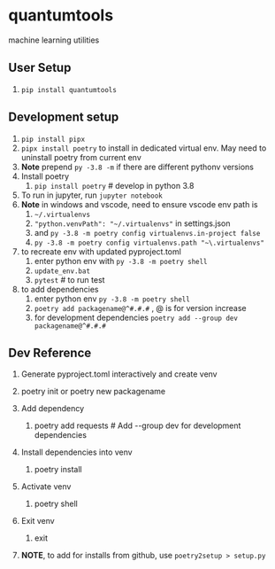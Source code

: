 # quantumtools

machine learning utilities

## User Setup
1. `pip install quantumtools`

## Development setup

1. `pip install pipx`
1. `pipx install poetry` to install in dedicated virtual env. May need to uninstall poetry from current env
1. **Note** prepend `py -3.8 -m` if there are different pythonv versions
1. Install poetry
    1. `pip install poetry` # develop in python 3.8
1. To run in jupyter, run `jupyter notebook`
1. **Note** in windows and vscode, need to ensure vscode env path is 
    1. `~/.virtualenvs` 
    1. `"python.venvPath": "~/.virtualenvs"` in settings.json
    1. and `py -3.8 -m poetry config virtualenvs.in-project false`
    1. `py -3.8 -m poetry config virtualenvs.path "~\.virtualenvs"`
1. to recreate env with updated pyproject.toml
    1. enter python env with `py -3.8 -m poetry shell`
    1. `update_env.bat`
    1. `pytest` # to run test
1. to add dependencies
    1. enter python env `py -3.8 -m poetry shell`
    1. `poetry add packagename@^#.#.#` , @ is for version increase
    1. for development dependencies `poetry add --group dev packagename@^#.#.#` 

## Dev Reference

1. Generate pyproject.toml interactively and create venv
1. poetry init  or poetry new packagename
1. Add dependency
    1. poetry add requests # Add --group dev for development dependencies
1. Install dependencies into venv
    1. poetry install
1. Activate venv
    1. poetry shell
1. Exit venv
    1. exit

1. **NOTE**, to add for installs from github, use `poetry2setup > setup.py`
